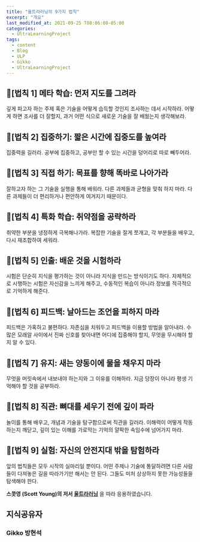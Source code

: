 ```yaml
---
title: "울트라러닝의 9가지 법칙"
excerpt: "개요"
last_modified_at: 2021-09-25 T08:06:00-05:00
categories:
  - UltraLearningProject
tags:
  - content
  - Blog
  - ULP
  - Gikko
  - UltraLearningProject
---
```


## 📌\[법칙 1\] 메타 학습: 먼저 지도를 그려라

깊게 파고자 하는 주제 혹은 기술을 어떻게 습득할 것인지 조사하는 데서 시작하라. 어떻게 하면 조사를 더 잘할지, 과거 어떤 식으로 새로운 기술을 잘 배웠는지 생각해보라.

## 📌\[법칙 2\] 집중하기: 짧은 시간에 집중도를 높여라

집중력을 길러라. 공부에 집중하고, 공부만 할 수 있는 시간을 덩어리로 따로 빼두어라.

## 📌\[법칙 3\] 직접 하기: 목표를 향해 똑바로 나아가라

잘하고자 하는 그 기술을 실행을 통해 배워라. 다른 과제들과 균형을 맞춰 하지 마라. 다른 과제들이 더 편리하거나 편안하게 여겨지기 때문이다.

## 📌\[법칙 4\] 특화 학습: 취약점을 공략하라

취약한 부분을 냉정하게 극복해나가라. 복잡한 기술을 잘게 쪼개고, 각 부분들을 배우고, 다시 재조합하여 세워라.

## 📌\[법칙 5\] 인출: 배운 것을 시험하라

시험은 단순히 지식을 평가하는 것이 아니라 지식을 만드는 방식이기도 하다. 자체적으로 시행하는 시험은 자신감을 느끼게 해주고, 수동적인 복습이 아니라 정보를 적극적으로 기억하게 해준다.

## 📌\[법칙 6\] 피드백: 날아드는 조언을 피하지 마라

피드백은 가혹하고 불편하다. 자존심을 치워두고 피드백을 이용할 방법을 알아내라. 수많은 모래알 사이에서 진짜 신호를 찾아내면 어디에 집중해야 할지, 무엇을 무시해야 할지 알 수 있다.

## 📌\[법칙 7\] 유지: 새는 양동이에 물을 채우지 마라

무엇을 머릿속에서 내보내야 하는지와 그 이유를 이해하라. 지금 당장이 아니라 평생 기억해야 할 것을 공부하라.

## 📌\[법칙 8\] 직관: 뼈대를 세우기 전에 깊이 파라

놀이를 통해 배우고, 개념과 기술을 탐구함으로써 직관을 길러라. 이해력이 어떻게 작동하는지 깨닫고, 깊이 있는 이해를 가로막는 기억의 얄팍한 속임수에 넘어가지 마라.

## 📌\[법칙 9\] 실험: 자신의 안전지대 밖을 탐험하라

앞의 법칙들은 모두 시작의 실마리일 뿐이다. 어떤 주제나 기술에 통달하려면 다른 사람들이 다져놓은 길을 따라가기만 해서는 안 된다. 그들도 미처 상상하지 못한 가능성들을 탐색해야 한다.


**스콧영 (Scott Young)의 저서 [울트라러닝](http://www.kyobobook.co.kr/product/detailViewKor.laf?mallGb=KOR&ejkGb=KOR&barcode=9791162541289)** 을 따라 응용하였습니다.


## 지식공유자

### Gikko 방현석  


